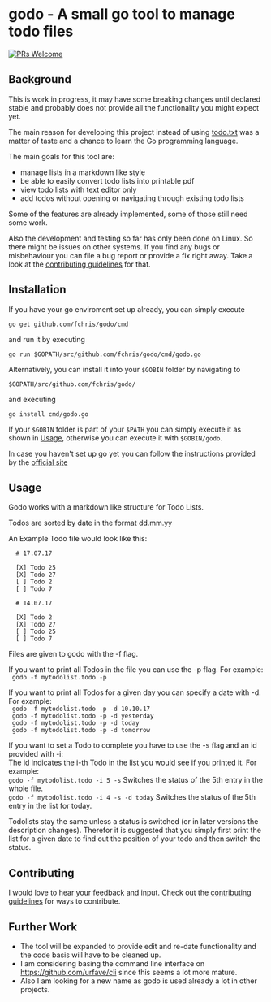 # godo - A small go tool to manage todo files

[![PRs Welcome](https://img.shields.io/badge/PRs-welcome-brightgreen.svg?style=flat-square)](http://makeapullrequest.com)

## Background

This is work in progress, it may have some breaking changes until declared stable and probably does not provide all the functionality you might expect yet.  

The main reason for developing this project instead of using [todo.txt](http://todotxt.com/) was a matter of taste and a chance to learn the Go programming language. 

The main goals for this tool are:
* manage lists in a markdown like style
* be able to easily convert todo lists into printable pdf 
* view todo lists with text editor only
* add todos without opening or navigating through existing todo lists

Some of the features are already implemented, some of those still need some work.

Also the development and testing so far has only been done on Linux. So there might be issues on other systems. 
If you find any bugs or misbehaviour you can file a bug report or provide a fix right away. Take a look at the [contributing guidelines](https://github.com/FChris/godo/edit/master/CONTRIBUTING.md) for that.

## Installation

If you have your go enviroment set up already, you can simply execute

```go get github.com/fchris/godo/cmd```

and run it by executing

```go run $GOPATH/src/github.com/fchris/godo/cmd/godo.go ```

Alternatively, you can install it into your `$GOBIN` folder by navigating to 

```$GOPATH/src/github.com/fchris/godo/```

and executing 

```go install cmd/godo.go```

If your `$GOBIN` folder is part of your `$PATH` you can simply execute it as shown in [Usage](#Usage),
otherwise you can execute it with `$GOBIN/godo`.

In case you haven't set up go yet you can follow the instructions provided by the [official site](https://golang.org/doc/install)

## Usage

Godo works with a markdown like structure for Todo Lists.

Todos are sorted by date in the format dd.mm.yy

An Example Todo file would look like this:
```
  # 17.07.17
  
  [X] Todo 25
  [X] Todo 27
  [ ] Todo 2
  [ ] Todo 7

  # 14.07.17

  [X] Todo 2
  [X] Todo 27
  [ ] Todo 25
  [ ] Todo 7
```

Files are given to godo with the -f flag.

If you want to print all Todos in the file you can use the -p flag. For example:  
  ``` godo -f mytodolist.todo -p```
  
If you want to print all Todos for a given day you can specify a date with -d. For example:  
  ``` godo -f mytodolist.todo -p -d 10.10.17```  
  ``` godo -f mytodolist.todo -p -d yesterday```  
  ``` godo -f mytodolist.todo -p -d today```  
  ``` godo -f mytodolist.todo -p -d tomorrow```  

If you want to set a Todo to complete you have to use the -s flag and an id provided with -i:  
The id indicates the i-th Todo in the list you would see if you printed it. For example:  
   ```godo -f mytodolist.todo -i 5 -s``` Switches the status of the 5th entry in the whole file.  
   ```godo -f mytodolist.todo -i 4 -s -d today``` Switches the status of the 5th entry in the list for today.  
   
Todolists stay the same unless a status is switched (or in later versions the description changes). Therefor it is 
suggested that you simply first print the list for a given date to find out the position of your todo and then switch the status.

## Contributing

I would love to hear your feedback and input. Check out the [contributing guidelines](https://github.com/FChris/godo/edit/master/CONTRIBUTING.md) for ways to contribute.

## Further Work
* The tool will be expanded to provide edit and re-date functionality and the code basis will have to be cleaned up.
* I am considering basing the command line interface on https://github.com/urfave/cli since this seems a lot more mature.
* Also I am looking for a new name as godo is used already a lot in other projects.
